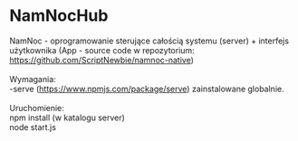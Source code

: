 # NamNocHub

NamNoc - oprogramowanie sterujące całością systemu (server) + interfejs użytkownika (App - source code w repozytorium: https://github.com/ScriptNewbie/namnoc-native)<br />
<br />
Wymagania:<br />
-serve (https://www.npmjs.com/package/serve) zainstalowane globalnie.<br />
<br />
Uruchomienie:<br />
npm install (w katalogu server)<br />
node start.js
